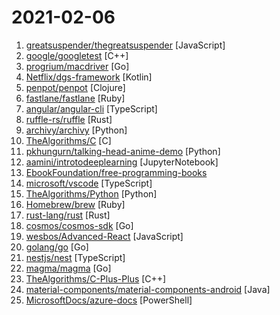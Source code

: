 # 2021-02-06

1. [greatsuspender/thegreatsuspender](https://github.com/greatsuspender/thegreatsuspender "A chrome extension for suspending all tabs to free up memory") [JavaScript]
2. [google/googletest](https://github.com/google/googletest "Googletest - Google Testing and Mocking Framework") [C++]
3. [progrium/macdriver](https://github.com/progrium/macdriver "Native Mac APIs for Go") [Go]
4. [Netflix/dgs-framework](https://github.com/Netflix/dgs-framework "") [Kotlin]
5. [penpot/penpot](https://github.com/penpot/penpot "Penpot - The Open-Source prototyping tool") [Clojure]
6. [fastlane/fastlane](https://github.com/fastlane/fastlane "🚀 The easiest way to automate building and releasing your iOS and Android apps") [Ruby]
7. [angular/angular-cli](https://github.com/angular/angular-cli "CLI tool for Angular") [TypeScript]
8. [ruffle-rs/ruffle](https://github.com/ruffle-rs/ruffle "A Flash Player emulator written in Rust") [Rust]
9. [archivy/archivy](https://github.com/archivy/archivy "Archivy is a self-hosted knowledge repository that allows you to safely preserve useful content that contributes to your own personal, searchable and extendable wiki.") [Python]
10. [TheAlgorithms/C](https://github.com/TheAlgorithms/C "Collection of various algorithms in mathematics, machine learning, computer science, physics, etc implemented in C for educational purposes.") [C]
11. [pkhungurn/talking-head-anime-demo](https://github.com/pkhungurn/talking-head-anime-demo "Demo for the Talking Head Anime from a Single Image.") [Python]
12. [aamini/introtodeeplearning](https://github.com/aamini/introtodeeplearning "Lab Materials for MIT 6.S191: Introduction to Deep Learning") [JupyterNotebook]
13. [EbookFoundation/free-programming-books](https://github.com/EbookFoundation/free-programming-books "📚 Freely available programming books") 
14. [microsoft/vscode](https://github.com/microsoft/vscode "Visual Studio Code") [TypeScript]
15. [TheAlgorithms/Python](https://github.com/TheAlgorithms/Python "All Algorithms implemented in Python") [Python]
16. [Homebrew/brew](https://github.com/Homebrew/brew "🍺 The missing package manager for macOS (or Linux)") [Ruby]
17. [rust-lang/rust](https://github.com/rust-lang/rust "Empowering everyone to build reliable and efficient software.") [Rust]
18. [cosmos/cosmos-sdk](https://github.com/cosmos/cosmos-sdk "⛓️ A Framework for Building High Value Public Blockchains ✨") [Go]
19. [wesbos/Advanced-React](https://github.com/wesbos/Advanced-React "Starter Files and Solutions for Full Stack Advanced React and GraphQL") [JavaScript]
20. [golang/go](https://github.com/golang/go "The Go programming language") [Go]
21. [nestjs/nest](https://github.com/nestjs/nest "A progressive Node.js framework for building efficient, scalable, and enterprise-grade server-side applications on top of TypeScript & JavaScript (ES6, ES7, ES8) 🚀") [TypeScript]
22. [magma/magma](https://github.com/magma/magma "Platform for building access networks and modular network services") [Go]
23. [TheAlgorithms/C-Plus-Plus](https://github.com/TheAlgorithms/C-Plus-Plus "Collection of various algorithms in mathematics, machine learning, computer science and physics implemented in C++ for educational purposes.") [C++]
24. [material-components/material-components-android](https://github.com/material-components/material-components-android "Modular and customizable Material Design UI components for Android") [Java]
25. [MicrosoftDocs/azure-docs](https://github.com/MicrosoftDocs/azure-docs "Open source documentation of Microsoft Azure") [PowerShell]
